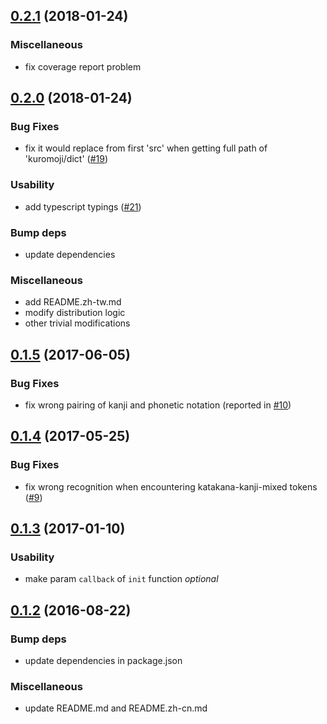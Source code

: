<a name="0.2.1"></a>
## [0.2.1](https://github.com/hexenq/kuroshiro.js/compare/0.2.0...0.2.1) (2018-01-24)

### Miscellaneous

* fix coverage report problem


<a name="0.2.0"></a>
## [0.2.0](https://github.com/hexenq/kuroshiro.js/compare/0.1.5...0.2.0) (2018-01-24)

### Bug Fixes

* fix it would replace from first 'src' when getting full path of 'kuromoji/dict' ([#19](https://github.com/hexenq/kuroshiro.js/pull/19))

### Usability

* add typescript typings ([#21](https://github.com/hexenq/kuroshiro.js/pull/21))

### Bump deps

* update dependencies

### Miscellaneous

* add README.zh-tw.md
* modify distribution logic
* other trivial modifications

<a name="0.1.5"></a>
## [0.1.5](https://github.com/hexenq/kuroshiro.js/compare/0.1.4...0.1.5) (2017-06-05)

### Bug Fixes

* fix wrong pairing of kanji and phonetic notation (reported in [#10](https://github.com/hexenq/kuroshiro.js/issues/10))

<a name="0.1.4"></a>
## [0.1.4](https://github.com/hexenq/kuroshiro.js/compare/0.1.3...0.1.4) (2017-05-25)

### Bug Fixes

* fix wrong recognition when encountering katakana-kanji-mixed tokens ([#9](https://github.com/hexenq/kuroshiro.js/issues/9))

<a name="0.1.3"></a>
## [0.1.3](https://github.com/hexenq/kuroshiro.js/compare/0.1.2...0.1.3) (2017-01-10)

### Usability

* make param `callback` of `init` function *optional*

<a name="0.1.2"></a>
## [0.1.2](https://github.com/hexenq/kuroshiro.js/compare/0.1.1...0.1.2) (2016-08-22)

### Bump deps

* update dependencies in package.json

### Miscellaneous

* update README.md and README.zh-cn.md
